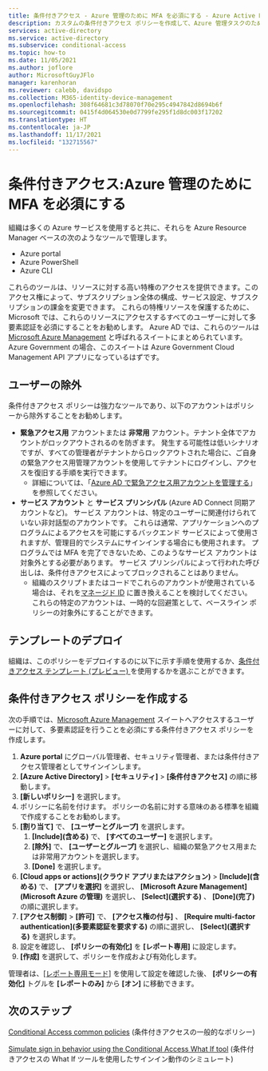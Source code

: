```yaml
---
title: 条件付きアクセス - Azure 管理のために MFA を必須にする - Azure Active Directory
description: カスタムの条件付きアクセス ポリシーを作成して、Azure 管理タスクのために多要素認証を必須にします
services: active-directory
ms.service: active-directory
ms.subservice: conditional-access
ms.topic: how-to
ms.date: 11/05/2021
ms.author: joflore
author: MicrosoftGuyJFlo
manager: karenhoran
ms.reviewer: calebb, davidspo
ms.collection: M365-identity-device-management
ms.openlocfilehash: 308f64681c3d78070f70e295c4947842d8694b6f
ms.sourcegitcommit: 0415f4d064530e0d7799fe295f1d8dc003f17202
ms.translationtype: HT
ms.contentlocale: ja-JP
ms.lasthandoff: 11/17/2021
ms.locfileid: "132715567"
---
```

# <a name="conditional-access-require-mfa-for-azure-management"></a>条件付きアクセス:Azure 管理のために MFA を必須にする

組織は多くの Azure サービスを使用すると共に、それらを Azure Resource Manager ベースの次のようなツールで管理します。

* Azure portal
* Azure PowerShell
* Azure CLI

これらのツールは、リソースに対する高い特権のアクセスを提供できます。このアクセス権によって、サブスクリプション全体の構成、サービス設定、サブスクリプションの課金を変更できます。 これらの特権リソースを保護するために、Microsoft では、これらのリソースにアクセスするすべてのユーザーに対して多要素認証を必須にすることをお勧めします。 Azure AD では、これらのツールは [Microsoft Azure Management](concept-conditional-access-cloud-apps.md#microsoft-azure-management) と呼ばれるスイートにまとめられています。 Azure Government の場合、このスイートは Azure Government Cloud Management API アプリになっているはずです。 

## <a name="user-exclusions"></a>ユーザーの除外

条件付きアクセス ポリシーは強力なツールであり、以下のアカウントはポリシーから除外することをお勧めします。

* **緊急アクセス用** アカウントまたは **非常用** アカウント。テナント全体でアカウントがロックアウトされるのを防ぎます。 発生する可能性は低いシナリオですが、すべての管理者がテナントからロックアウトされた場合に、ご自身の緊急アクセス用管理アカウントを使用してテナントにログインし、アクセスを復旧する手順を実行できます。
   * 詳細については、「[Azure AD で緊急アクセス用アカウントを管理する](../roles/security-emergency-access.md)」を参照してください。
* **サービス アカウント** と **サービス プリンシパル** (Azure AD Connect 同期アカウントなど)。 サービス アカウントは、特定のユーザーに関連付けられていない非対話型のアカウントです。 これらは通常、アプリケーションへのプログラムによるアクセスを可能にするバックエンド サービスによって使用されますが、管理目的でシステムにサインインする場合にも使用されます。 プログラムでは MFA を完了できないため、このようなサービス アカウントは対象外とする必要があります。 サービス プリンシパルによって行われた呼び出しは、条件付きアクセスによってブロックされることはありません。
   * 組織のスクリプトまたはコードでこれらのアカウントが使用されている場合は、それを[マネージド ID](../managed-identities-azure-resources/overview.md) に置き換えることを検討してください。 これらの特定のアカウントは、一時的な回避策として、ベースライン ポリシーの対象外にすることができます。

## <a name="template-deployment"></a>テンプレートのデプロイ

組織は、このポリシーをデプロイするのに以下に示す手順を使用するか、[条件付きアクセス テンプレート (プレビュー) ](concept-conditional-access-policy-common.md#conditional-access-templates-preview)を使用するかを選ぶことができます。 

## <a name="create-a-conditional-access-policy"></a>条件付きアクセス ポリシーを作成する

次の手順では、[Microsoft Azure Management](concept-conditional-access-cloud-apps.md#microsoft-azure-management) スイートへアクセスするユーザーに対して、多要素認証を行うことを必須にする条件付きアクセス ポリシーを作成します。

1. **Azure portal** にグローバル管理者、セキュリティ管理者、または条件付きアクセス管理者としてサインインします。
1. **[Azure Active Directory]**  >  **[セキュリティ]**  >  **[条件付きアクセス]** の順に移動します。
1. **[新しいポリシー]** を選択します。
1. ポリシーに名前を付けます。 ポリシーの名前に対する意味のある標準を組織で作成することをお勧めします。
1. **[割り当て]** で、 **[ユーザーとグループ]** を選択します。
   1. **[Include]\(含める\)** で、 **[すべてのユーザー]** を選択します。
   1. **[除外]** で、 **[ユーザーとグループ]** を選択し、組織の緊急アクセス用または非常用アカウントを選択します。 
   1. **[Done]** を選択します。
1. **[Cloud apps or actions]\(クラウド アプリまたはアクション\)**  >  **[Include]\(含める\)** で、 **[アプリを選択]** を選択し、 **[Microsoft Azure Management]\(Microsoft Azure の管理\)** を選択し、 **[Select]\(選択する\)** 、 **[Done]\(完了\)** の順に選択します。
1. **[アクセス制御]**  >  **[許可]** で、 **[アクセス権の付与]** 、 **[Require multi-factor authentication]\(多要素認証を要求する\)** の順に選択し、 **[Select]\(選択する\)** を選択します。
1. 設定を確認し、 **[ポリシーの有効化]** を **[レポート専用]** に設定します。
1. **[作成]** を選択して、ポリシーを作成および有効化します。

管理者は、[[レポート専用モード]](howto-conditional-access-insights-reporting.md) を使用して設定を確認した後、 **[ポリシーの有効化]** トグルを **[レポートのみ]** から **[オン]** に移動できます。

## <a name="next-steps"></a>次のステップ

[Conditional Access common policies](concept-conditional-access-policy-common.md) (条件付きアクセスの一般的なポリシー)

[Simulate sign in behavior using the Conditional Access What If tool](troubleshoot-conditional-access-what-if.md) (条件付きアクセスの What If ツールを使用したサインイン動作のシミュレート)

